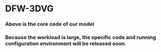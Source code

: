 # DFW-3DVG

### Above is the core code of our model
### Because the workload is large, the specific code and running configuration environment will be released soon.
